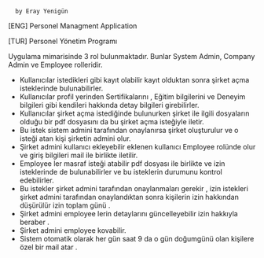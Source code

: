       by Eray Yenigün

[ENG]
Personel Managment Application


[TUR]
Personel Yönetim Programı

Uygulama mimarisinde 3 rol bulunmaktadır. Bunlar System Admin, Company Admin ve Employee rolleridir.

* Kullanıcılar istedikleri gibi kayıt olabilir kayıt olduktan sonra şirket açma isteklerinde bulunabilirler.
* Kullanıcılar profil yerinden Sertifikalarını , Eğitim bilgilerini ve Deneyim bilgileri gibi kendileri hakkında detay bilgileri girebilirler.
* Kullanıcılar şirket açma istediğinde bulunurken şirket ile ilgili dosyaların olduğu bir pdf dosyasını da bu şirket açma isteğiyle iletir.
* Bu istek sistem admini  tarafından onaylanırsa şirket oluşturulur ve o isteği atan kişi şirketin admini olur.
* Şirket admini kullanıcı ekleyebilir eklenen kullanıcı Employee rolünde olur ve giriş bilgileri mail ile birlikte iletilir.
* Employee ler masraf isteği atabilir pdf dosyası ile birlikte ve izin isteklerinde de bulunabilirler ve bu isteklerin durumunu kontrol edebilirler.
* Bu istekler şirket admini tarafından onaylanmaları gerekir , izin istekleri şirket admini tarafından onaylandıktan sonra kişilerin izin hakkından düşürülür izin toplam günü .
* Şirket admini employee lerin detaylarını güncelleyebilir izin hakkıyla beraber .
* Şirket admini employee kovabilir.
* Sistem otomatik olarak her gün saat 9 da o gün doğumgünü olan kişilere özel bir mail atar .
          
                
        
